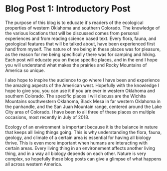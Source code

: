 # Blog Post 1: Introductory Post

The purpose of this blog is to educate it's readers of the ecological properties of western Oklahoma and southern Colorado. The knowledge of the various locations that will be discussed comes from personal experiences and from reading science based text. Every flora, fauna, and geological features that will be talked about, have been experienced first hand from myself. The nature of me being in these places was for pleasure, as the reason for me being specifically there was for camping and hiking. Each post will educate you on these specific places, and in the end I hope you will understand what makes the prairies and Rocky Mountains of America so unique. 

I also hope to inspire the audience to go where I have been and experience the amazing aspects of the American west. Hopefully with the knowledge I hope to give you, you can use it if you are ever in western Oklahoma and southern Colorado. The specific places I will discuss are the Wichita Mountains southwestern Oklahoma, Black Mesa in far western Oklahoma in the panhandle, and the San Juan Mountain range, centered around the Lake City area of Colorado. I have been to all three of these places on multiple occasions, most recently in July of 2018. 

Ecology of an environment is important because it is the balance in nature that keeps all living things going. This is why understanding the flora, fauna, geology, and climate of a certain area is essential for having all biology thrive. This is even more important when humans are interacting with certain areas. Every living thing in an environement affects another living thing, and in a way all biology depends on each other. Nature is very complex, so hopefully these blog posts can give a glimpse of what happens all across western America. 

